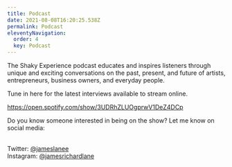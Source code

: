 ```yaml
---
title: Podcast
date: 2021-08-08T16:20:25.538Z
permalink: Podcast
eleventyNavigation:
  order: 4
  key: Podcast
---
```

The Shaky Experience podcast educates and inspires listeners through unique and exciting conversations on the past, present, and future of artists, entrepreneurs, business owners, and everyday people.

Tune in here for the latest interviews available to stream online.

<https://open.spotify.com/show/3UDRhZLUOgprwV1DeZ4DCp>

Do you know someone interested in being on the show? Let me know on social media:

\
Twitter: [@jameslanee](https://www.mixcloud.com/jameslanee)\
Instagram: [@jamesrichardlane](https://www.mixcloud.com/jamesrichardlane)